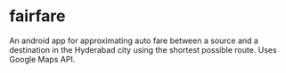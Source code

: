 # fairfare
An android app for approximating auto fare between a source and a destination in the Hyderabad city using the shortest possible route. Uses Google Maps API.
